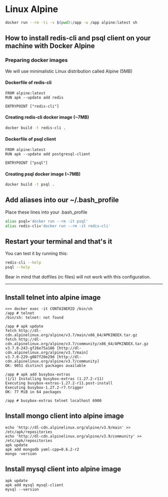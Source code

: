 # Linux Alpine

```bash
docker run --rm -ti -v $(pwd):/app -w /app alpine:latest sh
```

## How to install redis-cli and psql client on your machine with Docker Alpine 

### Preparing docker images
We will use minimalistic Linux distribution called Alpine (5MB)

#### Dockerfile of redis-cli
```
FROM alpine:latest
RUN apk --update add redis

ENTRYPOINT ["redis-cli"]
```
#### Creating redis-cli docker image (~7MB)
```sh
docker build -t redis-cli .
```

#### Dockerfile of psql client
```
FROM alpine:latest
RUN apk --update add postgresql-client

ENTRYPOINT ["psql"]
```
#### Creating psql docker image (~7MB)
```sh
docker build -t psql .
```

## Add aliases into our ~/.bash_profile
Place these lines into your .bash_profile
```sh
alias psql='docker run --rm -it psql'
alias redis-cli='docker run --rm -it redis-cli'
```

## Restart your terminal and that's it
You can test it by running this:
```sh
redis-cli --help
psql --help
```
Bear in mind that dotfiles (rc files) will not work with this configuration.

------

## Install telnet into alpine image

```
>>> docker exec -it CONTAINERID /bin/sh
/app # telnet
/bin/sh: telnet: not found

/app # apk update
fetch http://dl-cdn.alpinelinux.org/alpine/v3.7/main/x86_64/APKINDEX.tar.gz
fetch http://dl-cdn.alpinelinux.org/alpine/v3.7/community/x86_64/APKINDEX.tar.gz
v3.7.0-243-gf26e75a186 [http://dl-cdn.alpinelinux.org/alpine/v3.7/main]
v3.7.0-229-g087f28e29d [http://dl-cdn.alpinelinux.org/alpine/v3.7/community]
OK: 9051 distinct packages available

/app # apk add busybox-extras
(1/1) Installing busybox-extras (1.27.2-r11)
Executing busybox-extras-1.27.2-r11.post-install
Executing busybox-1.27.2-r7.trigger
OK: 77 MiB in 64 packages

/app # busybox-extras telnet localhost 6900
```

## Install mongo client into alpine image

```
echo 'http://dl-cdn.alpinelinux.org/alpine/v3.9/main' >> /etc/apk/repositories
echo 'http://dl-cdn.alpinelinux.org/alpine/v3.9/community' >> /etc/apk/repositories
apk update
apk add mongodb yaml-cpp=0.6.2-r2
mongo -version
```

## Install mysql client into alpine image

```
apk update 
apk add mysql mysql-client 
mysql --version
```